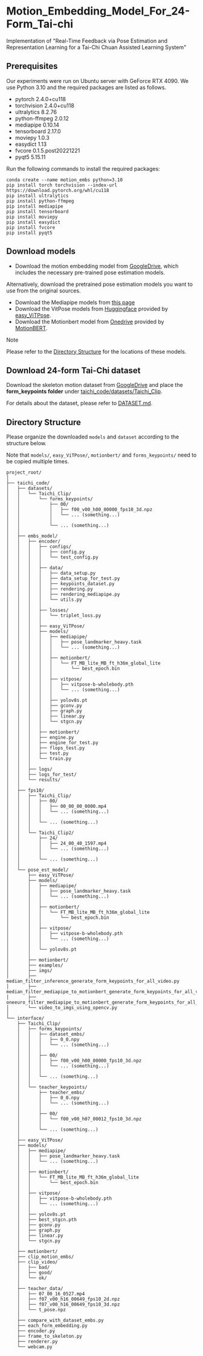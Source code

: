 # Motion_Embedding_Model_For_24-Form_Tai-chi

Implementation of "Real-Time Feedback via Pose Estimation and Representation Learning for a Tai-Chi Chuan Assisted Learning System"

## Prerequisites

Our experiments were run on Ubuntu server with GeForce RTX 4090. We use Python 3.10 and the required packages are listed as follows.

- pytorch 2.4.0+cu118
- torchvision 2.4.0+cu118 
- ultralytics 8.2.76
- python-ffmpeg 2.0.12
- mediapipe 0.10.14
- tensorboard 2.17.0
- moviepy 1.0.3
- easydict 1.13
- fvcore 0.1.5.post20221221
- pyqt5 5.15.11


Run the following commands to install the required packages:
```
conda create --name motion_embs python=3.10
pip install torch torchvision --index-url https://download.pytorch.org/whl/cu118
pip install ultralytics
pip install python-ffmpeg
pip install mediapipe
pip install tensorboard
pip install moviepy
pip install easydict
pip install fvcore
pip install pyqt5
```

## Download models

- Download the motion embedding model from [GoogleDrive](https://drive.google.com/file/d/1zWgl8buEYeOPvHqLf13iBU76yFEHMg9B/view?usp=sharing), which includes the necessary pre-trained pose estimation models.


Alternatively, download the pretrained pose estimation models you want to use from the original sources.
- Download the Mediapipe models from [this page](https://ai.google.dev/edge/mediapipe/solutions/vision/pose_landmarker)
- Download the VitPose models from [Huggingface](https://huggingface.co/JunkyByte/easy_ViTPose) provided by [easy_ViTPose](https://github.com/JunkyByte/easy_ViTPose/tree/main).
- Download the Motionbert model from [Onedrive](https://onedrive.live.com/?authkey=%21ALth1xunGWSXSeA&id=A5438CD242871DF0%21173&cid=A5438CD242871DF0) provided by [MotionBERT](https://github.com/Walter0807/MotionBERT/tree/main).

> [!NOTE]  
> Please refer to the [Directory Structure](https://github.com/Charl0tte19/Motion_Embedding_Model_For_24-Form_Tai-chi/blob/main/README.md#directory-structure) for the locations of these models.

## Download 24-form Tai-Chi dataset
Download the skeleton motion dataset from [GoogleDrive](https://drive.google.com/file/d/1dSQ3Y4Fn2sYuSmV2B0HQLc0n1CaHB3CF/view?usp=sharing) and place the **form_keypoints folder** under [taichi_code/datasets/Taichi_Clip](https://github.com/Charl0tte19/Motion_Embedding_Model_For_24-Form_Tai-chi/tree/main/taichi_code/datasets/Taichi_Clip).


For details about the dataset, please refer to [DATASET.md](https://github.com/Charl0tte19/Motion_Embedding_Model_For_24-Form_Tai-chi/blob/main/taichi_code/datasets/DATASET.md).

## Directory Structure

Please organize the downloaded `models` and `dataset` according to the structure below. 


Note that `models/`, `easy_ViTPose/`, `motionbert/` and `forms_keypoints/` need to be copied multiple times.

```
project_root/
│
├── taichi_code/
│   ├── datasets/
│   │   └── Taichi_Clip/
│   │       └── forms_keypoints/
│   │           ├── 00/
│   │           │   ├── f00_v00_h00_00000_fps10_3d.npz
│   │           │   └── ... (something...)
│   │           │   
│   │           └── ... (something...)
│   │
│   ├── embs_model/
│   │   ├── encoder/
│   │   │   ├── configs/
│   │   │   │   ├── config.py
│   │   │   │   └── test_config.py
│   │   │   │   
│   │   │   ├── data/
│   │   │   │   ├── data_setup.py
│   │   │   │   ├── data_setup_for_test.py
│   │   │   │   ├── keypoints_dataset.py
│   │   │   │   ├── rendering.py
│   │   │   │   ├── rendering_mediapipe.py
│   │   │   │   └── utils.py
│   │   │   │
│   │   │   ├── losses/
│   │   │   │   └── triplet_loss.py
│   │   │   │    
│   │   │   ├── easy_ViTPose/
│   │   │   ├── models/
│   │   │   │   ├── mediapipe/
│   │   │   │   │   ├── pose_landmarker_heavy.task
│   │   │   │   │   └── ... (something...)
│   │   │   │   │
│   │   │   │   ├── motionbert/
│   │   │   │   │   └── FT_MB_lite_MB_ft_h36m_global_lite
│   │   │   │   │       └── best_epoch.bin
│   │   │   │   │
│   │   │   │   ├── vitpose/
│   │   │   │   │   ├── vitpose-b-wholebody.pth
│   │   │   │   │   └── ... (something...)
│   │   │   │   │
│   │   │   │   ├── yolov8s.pt
│   │   │   │   ├── gconv.py
│   │   │   │   ├── graph.py
│   │   │   │   ├── linear.py
│   │   │   │   └── stgcn.py
│   │   │   │
│   │   │   ├── motionbert/
│   │   │   ├── engine.py
│   │   │   ├── engine_for_test.py
│   │   │   ├── flops_test.py
│   │   │   ├── test.py
│   │   │   └── train.py
│   │   │
│   │   ├── logs/
│   │   ├── logs_for_test/
│   │   └── results/
│   │ 
│   ├── fps10/
│   │   ├── Taichi_Clip/
│   │   │   ├── 00/
│   │   │   │   ├── 00_00_00_0000.mp4
│   │   │   │   └── ... (something...)
│   │   │   │   
│   │   │   └── ... (something...)
│   │   │
│   │   └── Taichi_Clip2/
│   │       ├── 24/
│   │       │   ├── 24_00_40_1597.mp4
│   │       │   └── ... (something...)
│   │       │   
│   │       └── ... (something...)
│   │
│   └── pose_est_model/
│       ├── easy_ViTPose/
│       ├── models/
│       │   ├── mediapipe/
│       │   │   ├── pose_landmarker_heavy.task
│       │   │   └── ... (something...)
│       │   │
│       │   ├── motionbert/
│       │   │   └── FT_MB_lite_MB_ft_h36m_global_lite
│       │   │       └── best_epoch.bin
│       │   │
│       │   ├── vitpose/
│       │   │   ├── vitpose-b-wholebody.pth
│       │   │   └── ... (something...)
│       │   │
│       │   └── yolov8s.pt
│       │
│       ├── motionbert/
│       ├── examples/
│       ├── imgs/
│       ├── median_filter_inference_generate_form_keypoints_for_all_video.py
│       ├── median_filter_mediapipe_to_motionbert_generate_form_keypoints_for_all_video.py
│       ├── oneeuro_filter_mediapipe_to_motionbert_generate_form_keypoints_for_all_video.py
│       └── video_to_imgs_using_opencv.py
│
└── interface/
    ├── Taichi_Clip/
    │   ├── forms_keypoints/
    │   │   ├── dataset_embs/
    │   │   │   ├── 0_0.npy
    │   │   │   └── ... (something...)
    │   │   │
    │   │   ├── 00/
    │   │   │   ├── f00_v00_h00_00000_fps10_3d.npz
    │   │   │   └── ... (something...)
    │   │   │
    │   │   └── ... (something...)
    │   │
    │   └── teacher_keypoints/
    │       ├── teacher_embs/
    │       │   ├── 0_0.npy
    │       │   └── ... (something...)
    │       │
    │       ├── 00/
    │       │   └── f00_v00_h07_00012_fps10_3d.npz
    │       │
    │       └── ... (something...)
    │
    ├── easy_ViTPose/
    ├── models/
    │   ├── mediapipe/
    │   │   ├── pose_landmarker_heavy.task
    │   │   └── ... (something...)
    │   │
    │   ├── motionbert/
    │   │   └── FT_MB_lite_MB_ft_h36m_global_lite
    │   │       └── best_epoch.bin
    │   │
    │   ├── vitpose/
    │   │   ├── vitpose-b-wholebody.pth
    │   │   └── ... (something...)
    │   │
    │   ├── yolov8s.pt
    │   ├── best_stgcn.pth
    │   ├── gconv.py
    │   ├── graph.py
    │   ├── linear.py
    │   └── stgcn.py
    │  
    ├── motionbert/
    ├── clip_motion_embs/
    ├── clip_video/
    │   ├── bad/
    │   ├── good/
    │   └── ok/
    │
    ├── teacher_data/
    │   ├── 07_00_16_0527.mp4
    │   ├── f07_v00_h16_00649_fps10_2d.npz
    │   ├── f07_v00_h16_00649_fps10_3d.npz
    │   └── t_pose.npz
    │
    ├── compare_with_dataset_embs.py
    ├── each_form_embedding.py
    ├── encoder.py
    ├── frame_to_skeleton.py
    ├── renderer.py
    └── webcam.py
```


